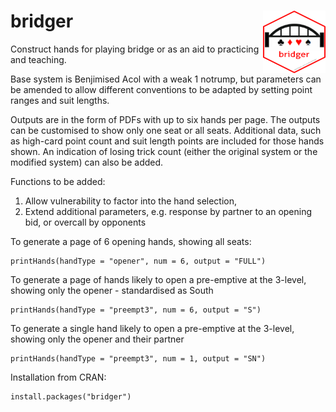 # bridger <img src="inst/figures/hex.png" width="100" height="100" align="right">

Construct hands for playing bridge or as an aid to  practicing and teaching.

Base system is Benjimised Acol with a weak 1 notrump, but parameters can be amended to allow different conventions to be adapted by setting point ranges and suit lengths.

Outputs are in the form of PDFs with up to six hands per page. The outputs can be customised to show only one seat or all seats. Additional data, such as high-card point count and suit length points are included for those hands shown. An indication of losing trick count (either the original system or the modified system) can also be added.

Functions to be added:

1) Allow vulnerability to factor into the hand selection,
2) Extend additional parameters, e.g. response by partner to an opening bid, or overcall by opponents

To generate a page of 6 opening hands, showing all seats:

    printHands(handType = "opener", num = 6, output = "FULL")

To generate a page of hands likely to open a pre-emptive at the 3-level, showing only the opener - standardised as South

    printHands(handType = "preempt3", num = 6, output = "S")
    
 To generate a single hand likely to open a pre-emptive at the 3-level, showing only the opener and their partner

    printHands(handType = "preempt3", num = 1, output = "SN")

Installation from CRAN:

    install.packages("bridger")
